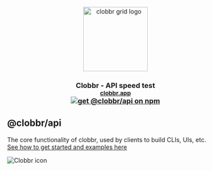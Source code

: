 <p align="center">
  <img witdh="150px" height="150px" alt="clobbr grid logo" src="https://user-images.githubusercontent.com/1515742/80861783-dcfcc400-8c70-11ea-89c6-671dbdff6f33.png" />

  <h3 align="center">
    Clobbr - API speed test <br/>
    <small><a href="https://clobbr.app">clobbr.app</a></small><br/>
    <a href="https://www.npmjs.com/package/@clobbr/api" target="_blank">
      <img src="https://img.shields.io/npm/v/@clobbr/api?label=npm&style=flat" alt="get @clobbr/api on npm">
    </a>
  </h3>
</p>

## @clobbr/api

The core functionality of clobbr, used by clients to build CLIs, UIs, etc. <br/>
[See how to get started and examples here](https://github.com/parsecph/clobbr/blob/master/README.md)

![Clobbr icon](https://user-images.githubusercontent.com/1515742/80861773-da9a6a00-8c70-11ea-9671-77e1bb2dea04.png)
